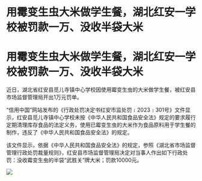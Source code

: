 # 用霉变生虫大米做学生餐，湖北红安一学校被罚款一万、没收半袋大米

# 用霉变生虫大米做学生餐，湖北红安一学校被罚款一万、没收半袋大米

近日，湖北省红安县觅儿寺镇中心学校因使用霉变生虫的大米做学生餐，被红安县市场监督管理局开出1万元罚单。

“信用中国”网站发布的《行政处罚决定书红安市监处罚﹝2023﹞301号》文件显示，红安县觅儿寺镇中心学校未按《中华人民共和国食品安全法》规定的要求履行定期清理库存食品的法定义务，使用已霉变生虫的大米作为食品原料用于学生餐的制作，违反了《中华人民共和国食品安全法》的规定。

该文件显示，依据《中华人民共和国食品安全法》的规定，参照《湖北省市场监督管理行政处罚裁量规则》，红安县市场监督管理局决定对当事人作出如下行政处罚：没收霉变生虫的半袋“武胜关”牌大米；罚款10000元。

![](https://inews.gtimg.com/om_bt/OISx4A9JDbElNCQ7mk4Csq2kmr7PpeOcEdUeB99Wios_IAA/1000)

